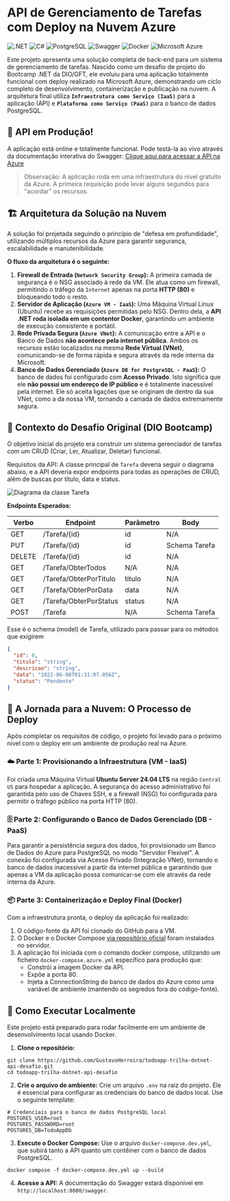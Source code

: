 # API de Gerenciamento de Tarefas com Deploy na Nuvem Azure
![.NET](https://img.shields.io/badge/.NET-512BD4?style=for-the-badge&logo=dotnet&logoColor=white)
![C#](https://img.shields.io/badge/C%23-239120?style=for-the-badge&logo=c-sharp&logoColor=white)
![PostgreSQL](https://img.shields.io/badge/PostgreSQL-4169E1?style=for-the-badge&logo=postgresql&logoColor=white)
![Swagger](https://img.shields.io/badge/Swagger-85EA2D?style=for-the-badge&logo=swagger&logoColor=black)
![Docker](https://img.shields.io/badge/Docker-2496ED?style=for-the-badge&logo=docker&logoColor=white)
![Microsoft Azure](https://img.shields.io/badge/Microsoft_Azure-0078D4?style=for-the-badge&logo=microsoft-azure&logoColor=white)


Este projeto apresenta uma solução completa de back-end para um sistema de gerenciamento de tarefas. Nascido como um desafio de projeto do Bootcamp .NET da DIO/GFT, ele evoluiu para uma aplicação totalmente funcional com deploy realizado na Microsoft Azure, demonstrando um ciclo completo de desenvolvimento, containerização e publicação na nuvem. A arquitetura final utiliza **`Infraestrutura como Serviço (IaaS)`** para a aplicação (API) e **`Plataforma como Serviço (PaaS)`** para o banco de dados PostgreSQL.

## 🚀 API em Produção!
A aplicação está online e totalmente funcional. Pode testá-la ao vivo através da documentação interativa do Swagger:
[Clique aqui para acessar a API na Azure](http://132.196.1.215/swagger/index.html#/Tarefa)
> Observação: A aplicação roda em uma infraestrutura do nível gratuito da Azure. A primeira requisição pode levar alguns segundos para "acordar" os recursos.

## 🏗️ Arquitetura da Solução na Nuvem

A solução foi projetada seguindo o princípio de "defesa em profundidade", utilizando múltiplos recursos da Azure para garantir segurança, escalabilidade e manutenibilidade.

**O fluxo da arquitetura é o seguinte:**
1.  **Firewall de Entrada (`Network Security Group`):** A primeira camada de segurança é o NSG associado à rede da VM. Ele atua como um firewall, permitindo o tráfego da `Internet` apenas na porta **HTTP (80)** e bloqueando todo o resto.
2.  **Servidor de Aplicação (`Azure VM - IaaS`):** Uma Máquina Virtual Linux (Ubuntu) recebe as requisições permitidas pelo NSG. Dentro dela, a **API .NET roda isolada em um contentor Docker**, garantindo um ambiente de execução consistente e portátil.
3.  **Rede Privada Segura (`Azure VNet`):** A comunicação entre a API e o Banco de Dados **não acontece pela internet pública**. Ambos os recursos estão localizados na mesma **Rede Virtual (VNet)**, comunicando-se de forma rápida e segura através da rede interna da Microsoft.
4.  **Banco de Dados Gerenciado (`Azure DB for PostgreSQL - PaaS`):** O banco de dados foi configurado com **Acesso Privado**. Isto significa que ele **não possui um endereço de IP público** e é totalmente inacessível pela internet. Ele só aceita ligações que se originam de dentro da sua VNet, como a da nossa VM, tornando a camada de dados extremamente segura.

## 📝 Contexto do Desafio Original (DIO Bootcamp)
O objetivo inicial do projeto era construir um sistema gerenciador de tarefas com um CRUD (Criar, Ler, Atualizar, Deletar) funcional.

Requisitos da API:
A classe principal de `Tarefa` deveria seguir o diagrama abaixo, e a API deveria expor endpoints para todas as operações de CRUD, além de buscas por título, data e status.

![Diagrama da classe Tarefa](diagrama.png)

**Endpoints Esperados:**

| Verbo  | Endpoint                | Parâmetro | Body          |
|--------|-------------------------|-----------|---------------|
| GET    | /Tarefa/{id}            | id        | N/A           |
| PUT    | /Tarefa/{id}            | id        | Schema Tarefa |
| DELETE | /Tarefa/{id}            | id        | N/A           |
| GET    | /Tarefa/ObterTodos      | N/A       | N/A           |
| GET    | /Tarefa/ObterPorTitulo  | titulo    | N/A           |
| GET    | /Tarefa/ObterPorData    | data      | N/A           |
| GET    | /Tarefa/ObterPorStatus  | status    | N/A           |
| POST   | /Tarefa                 | N/A       | Schema Tarefa |

Esse é o schema (model) de Tarefa, utilizado para passar para os métodos que exigirem

```json
{
  "id": 0,
  "titulo": "string",
  "descricao": "string",
  "data": "2022-06-08T01:31:07.056Z",
  "status": "Pendente"
}
```

## 🚀 A Jornada para a Nuvem: O Processo de Deploy
Após completar os requisitos de código, o projeto foi levado para o próximo nível com o deploy em um ambiente de produção real na Azure.

### ☁️ Parte 1: Provisionando a Infraestrutura (VM - IaaS)
Foi criada uma Máquina Virtual **Ubuntu Server 24.04 LTS** na região `Central US` para hospedar a aplicação. A segurança do acesso administrativo foi garantida pelo uso de Chaves SSH, e a firewall (NSG) foi configurada para permitir o tráfego público na porta HTTP (80).

### 🗄️ Parte 2: Configurando o Banco de Dados Gerenciado (DB - PaaS)
Para garantir a persistência segura dos dados, foi provisionado um Banco de Dados do Azure para PostgreSQL no modo "Servidor Flexível". A conexão foi configurada via Acesso Privado (Integração VNet), tornando o banco de dados inacessível a partir da internet pública e garantindo que apenas a VM da aplicação possa comunicar-se com ele através da rede interna da Azure.

### 📦 Parte 3: Containerização e Deploy Final (Docker)
Com a infraestrutura pronta, o deploy da aplicação foi realizado:

1. O código-fonte da API foi clonado do GitHub para a VM.
2. O Docker e o Docker Compose [via repositório oficial](https://docs.docker.com/engine/install/ubuntu/#install-using-the-repository) foram instalados no servidor.
3. A aplicação foi iniciada com o comando docker compose, utilizando um ficheiro `docker-compose.azure.yml` específico para produção que:
   - Constrói a imagem Docker da API.
   - Expõe a porta 80.
   - Injeta a ConnectionString do banco de dados do Azure como uma variável de ambiente (mantendo os segredos fora do código-fonte).
  
## 🐳 Como Executar Localmente

Este projeto está preparado para rodar facilmente em um ambiente de desenvolvimento local usando Docker.

1. **Clone o repositório:**
```
git clone https://github.com/GustavoHerreira/todoapp-trilha-dotnet-api-desafio.git
cd todoapp-trilha-dotnet-api-desafio
```
2. **Crie o arquivo de ambiente:**
Crie um arquivo `.env` na raiz do projeto. Ele é essencial para configurar as credenciais do banco de dados local. Use o seguinte template:
```
# Credenciais para o banco de dados PostgreSQL local
POSTGRES_USER=root
POSTGRES_PASSWORD=root
POSTGRES_DB=TodoAppDb
```
3. **Execute o Docker Compose:**
Use o arquivo `docker-compose.dev.yml`, que subirá tanto a API quanto um contêiner com o banco de dados PostgreSQL.
```
docker compose -f docker-compose.dev.yml up --build
```
4. **Acesse a API:**
A documentação do Swagger estará disponível em `http://localhost:8080/swagger`.
